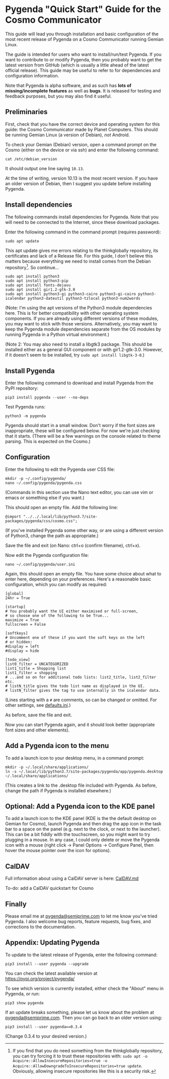 Pygenda "Quick Start" Guide for the Cosmo Communicator
======================================================
This guide will lead you through installation and basic configuration
of the most recent release of Pygenda on a Cosmo Communicator running
Gemian Linux.

The guide is intended for users who want to install/run/test Pygenda.
If you want to contribute to or modify Pygenda, then you probably want
to get the latest version from GitHub (which is usually a little ahead
of the latest official release). This guide may be useful to refer to
for dependencies and configuration information.

Note that Pygenda is alpha software, and as such has **lots of
missing/incomplete features** as well as **bugs**. It is released for
testing and feedback purposes, but you may also find it useful.

Preliminaries
-------------
First, check that you have the correct device and operating system for
this guide: the Cosmo Communicator made by Planet Computers. This should
be running Gemian Linux (a version of Debian), *not* Android.

To check your Gemian (Debian) version, open a command prompt on the
Cosmo (either on the device or via ssh) and enter the following command:

    cat /etc/debian_version

It should output one line saying `10.13`.

At the time of writing, version 10.13 is the most recent version. If
you have an older version of Debian, then I suggest you update before
installing Pygenda.

Install dependencies
--------------------
The following commands install dependencies for Pygenda. Note that you
will need to be connected to the Internet, since these download packages.

Enter the following command in the command prompt (requires password):

    sudo apt update

This apt update gives me errors relating to the thinkglobally repository,
its certificates and lack of a Release file. For this guide, I don't
believe this matters because everything we need to install comes from
the Debian repository[^1]. So continue...

    sudo apt install python3
    sudo apt install python3-pip
    sudo apt install fonts-dejavu
    sudo apt install gir1.2-gtk-3.0
    sudo apt install python3-gi python3-cairo python3-gi-cairo python3-icalendar python3-dateutil python3-tzlocal python3-num2words

(Note: I'm using the apt versions of the Python3 module dependencies here.
This is for better compatibility with other operating system components.
If you are already using different versions of these modules, you may
want to stick with those versions. Alternatively, you may want to keep
the Pygenda module dependencies separate from the OS modules by running
Pygenda in a Python virtual environment.)

(Note 2: You may also need to install a libgtk3 package. This should be
installed either as a general GUI component or with gir1.2-gtk-3.0.
However, if it doesn't seem to be installed, try `sudo apt install libgtk-3-0`.)

Install Pygenda
---------------
Enter the following command to download and install Pygenda from the
PyPI repository:

    pip3 install pygenda --user --no-deps

Test Pygenda runs:

    python3 -m pygenda

Pygenda should start in a small window. Don't worry if the font sizes
are inappropriate, these will be configured below. For now we're just
checking that it starts. (There will be a few warnings on the console
related to theme parsing. This is expected on the Cosmo.)

Configuration
-------------
Enter the following to edit the Pygenda user CSS file:

    mkdir -p ~/.config/pygenda/
    nano ~/.config/pygenda/pygenda.css

(Commands in this section use the Nano text editor, you can use vim or
emacs or something else if you want.)

This should open an empty file. Add the following line:

    @import "../../.local/lib/python3.7/site-packages/pygenda/css/cosmo.css";

(If you've installed Pygenda some other way, or are using a different
version of Python3, change the path as appropriate.)

Save the file and exit (on Nano: ctrl+o (confirm filename), ctrl+x).

Now edit the Pygenda configuration file:

    nano ~/.config/pygenda/user.ini

Again, this should open an empty file. You have some choice about what
to enter here, depending on your preferences. Here's a reasonable
basic configuration, which you can modify as required:

    [global]
    24hr = True
    
    [startup]
    # You probably want the UI either maximised or full-screen,
    # so choose one of the following to be True...
    maximize = True
    fullscreen = False
    
    [softkeys]
    # Uncomment one of these if you want the soft keys on the left
    # or hidden:
    #display = left
    #display = hide
    
    [todo_view]
    list0_filter = UNCATEGORIZED
    list1_title = Shopping list
    list1_filter = shopping
    # ...and so on for additional todo lists: list2_title, list2_filter etc.
    # listN_title gives the todo list name as displayed in the UI.
    # listN_filter gives the tag to use internally in the icalendar data.

(Lines starting with a `#` are comments, so can be changed or omitted.
For other settings, see [defaults.ini](config-examples/defaults.ini).)

As before, save the file and exit.

Now you can start Pygenda again, and it should look better
(appropriate font sizes and other elements).

Add a Pygenda icon to the menu
------------------------------
To add a launch icon to your desktop menu, in a command prompt:

    mkdir -p ~/.local/share/applications/
    ln -s ~/.local/lib/python3.7/site-packages/pygenda/app/pygenda.desktop ~/.local/share/applications/

(This creates a link to the .desktop file included with Pygenda.
As before, change the path if Pygenda is installed elsewhere.)

Optional: Add a Pygenda icon to the KDE panel
---------------------------------------------
To add a launch icon to the KDE panel (KDE is the the default
desktop on Gemian for Cosmo), launch Pygenda and then drag the app
icon in the task bar to a space on the panel (e.g. next to the
clock, or next to the launcher). This can be a bit fiddly with
the touchscreen, so you might want to try plugging in a mouse.
In any case, I could only delete or move the Pygenda icon with
a mouse (right click -> Panel Options -> Configure Panel, then
hover the mouse pointer over the icon for options).

CalDAV
------
Full information about using a CalDAV server is here: [CalDAV.md](CalDAV.md)

To-do: add a CalDAV quickstart for Cosmo

Finally
-------
Please email me at pygenda@semiprime.com to let me know you've tried
Pygenda. I also welcome bug reports, feature requests, bug fixes, and
corrections to the documentation.

Appendix: Updating Pygenda
--------------------------
To update to the latest release of Pygenda, enter the following command:

    pip3 install --user pygenda --upgrade

You can check the latest available version at https://pypi.org/project/pygenda/

To see which version is currently installed, either check the "About"
menu in Pygenda, or run:

    pip3 show pygenda

If an update breaks something, please let us know about the problem at
pygenda@semiprime.com. Then you can go back to an older version using:

    pip3 install --user pygenda==0.3.4

(Change 0.3.4 to your desired version.)

[^1]: If you find that you do need something from the thinkglobally
repository, you can try forcing it to trust these repositories with:
`sudo apt -o Acquire::AllowInsecureRepositories=true -o Acquire::AllowDowngradeToInsecureRepositories=true update`.
Obviously, allowing insecure repositories like this is a security risk.
